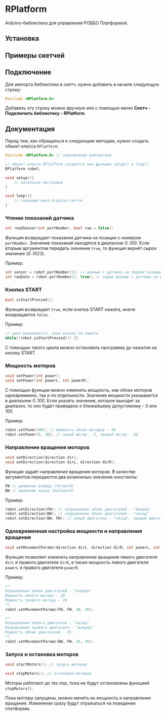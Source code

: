 # RPlatform

Arduino-библиотека для управления РОББО Платформой.

## Установка

## Примеры скетчей

## Подключение

Для импорта библиотеки в скетч, нужно добавить в начале следующую строку:

```c++
#include <RPlatform.h>
```

Добавить эту строку можно вручную или с помощью меню **Скетч - Подключить библиотеку - RPlatform**.

## Документация

Перед тем, как обращаться к следующим методам, нужно создать объект класса `RPlatform`:

```c++
#include <RPlatform.h> // подключение библиотеки

// объект класса RPlatform создаётся вне функции setup() и loop()
RPlatform robot;

void setup(){
    // начальная настройка
}

void loop(){
    // главыный цикл Arduino-скетча
}
```

### Чтение показаний датчика

```c++
int readSensor(int portNumber, bool raw = false);
```

Функция возвращает показания датчика на позиции с номером `portNumber`. Значение показаний находятся в диапазоне *0..100*. Если вторым аргументом передать значение `true`, то функция вернёт *сырое* значение (*0..1023*).

Пример:

```c++
int sensor = robot.portNumber(1); // данные с датчика на первой позиции
int rawData = robot.portNumber(2, true); // сырые данные с датчика на второй позиции
```

### Кнопка START

```c++
bool isStartPressed();
```

Функция возвращает `true`, если кнопка START нажата, иначе возвращается `false`.

Пример:

```c++
// цикл выполняется, пока кнопка не нажата
while(!robot.isStartPressed()) {}
```

С помощью такого цикла можно остановить программу до нажатия на кнопку START.

### Мощность моторов

```c++
void setPower(int power);
void setPower(int powerL, int powerR);
```

С помощью функции можно изменить мощность, как обоих моторов одновременно, так и по отдельности. Значение мощности указывается в диапазоне *0..100*. Если указать значение, которое выходит за диапазон, то оно будет приведено к ближайшему допустимому - *0* или *100*.

Пример:

```c++
robot.setPower(40); // мощность обоих моторов - 40
robot.setPower(5, 30); // левый мотор - 5, правый мотор - 30
```

### Направление вращения моторов

```c++
void setDirection(direction dir);
void setDirection(direction dirL, direction dirR);
```

Функция задаёт направление вращения моторов. В качестве аргументов передаются два возможных значения-константы:

```c++
FW // движение вперёд (forward)
BW // движение назад (backward)
```

Пример:

```c++
robot.setDirection(FW); // направление обоих двигателей - "вперёд"
robot.setDirection(BW); // направление обоих двигателей - "назад"
robot.setDirection(BW, FW); // левый двигатель - "назад", правый двигатель - "вперёд"
```

### Одновременная настройка мощности и направления вращения

```c++
void setMovementParams(direction dirL, direction dirR, int powerL, int powerR);
```

Функция позволяет изменить направление вращения левого двигателя `dirL` и правого двигателя `dirR`, а также мощность левого двигателя `powerL` и правого двигателя `powerR`.

Пример:

```c++
/*
Направление обоих двигателей - "вперёд"
Мощность левого мотора - 10
Мощность правого мотора - 20
*/
robot.setMovementParams(FW, FW, 10, 20);

/*
Направление левого двигателя - "назад"
Направление правого двигателя - "вперёд"
Мощность обоих двигателей - 35
*/
robot.setMovementParams(BW, FW, 35, 35);
```

### Запуск и остановка моторов

```c++
void startMotors(); // запуск моторов
```

```c++
void stopMotors(); // остановка моторов
```

Моторы работают до тех пор, пока не будут остановлены функцией `stopMotors()`.

Пока моторы запущены, можно менять их мощность и направление вращения. Изменения сразу будут отражаться на поведении платформы.